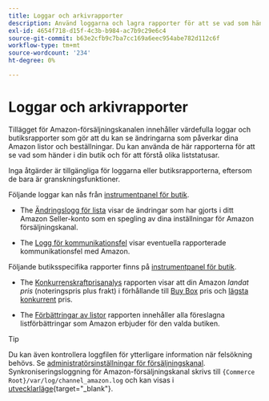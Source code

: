 ```yaml
---
title: Loggar och arkivrapporter
description: Använd loggarna och lagra rapporter för att se vad som händer i din Adobe Commerce- eller Magento Open Source-butik och i era Amazon Marketplace-listor.
exl-id: 4654f718-d15f-4c3b-b984-ac7b9c29e6c4
source-git-commit: b63e2cfb9c7ba7cc169a6eec954abe782d112c6f
workflow-type: tm+mt
source-wordcount: '234'
ht-degree: 0%

---
```


# Loggar och arkivrapporter

Tillägget för Amazon-försäljningskanalen innehåller värdefulla loggar och butiksrapporter som gör att du kan se ändringarna som påverkar dina Amazon listor och beställningar. Du kan använda de här rapporterna för att se vad som händer i din butik och för att förstå olika liststatusar.

Inga åtgärder är tillgängliga för loggarna eller butiksrapporterna, eftersom de bara är granskningsfunktioner.

Följande loggar kan nås från [instrumentpanel för butik](./amazon-store-dashboard.md).

- The [Ändringslogg för lista](./listing-changes-log.md) visar de ändringar som har gjorts i ditt Amazon Seller-konto som en spegling av dina inställningar för Amazon försäljningskanal.

- The [Logg för kommunikationsfel](./communication-errors-log.md) visar eventuella rapporterade kommunikationsfel med Amazon.

Följande butiksspecifika rapporter finns på [instrumentpanel för butik](./amazon-store-dashboard.md).

- The [Konkurrenskraftprisanalys](./competitive-price-analysis.md) rapporten visar att din Amazon _landat pris_ (noteringspris plus frakt) i förhållande till [Buy Box](./buy-box-competitor-pricing.md) pris och [lägsta konkurrent](./lowest-competitor-pricing.md) pris.

- The [Förbättringar av listor](./listing-improvements.md) rapporten innehåller alla föreslagna listförbättringar som Amazon erbjuder för den valda butiken.

>[!TIP]
>
>Du kan även kontrollera loggfilen för ytterligare information när felsökning behövs. Se [administratörsinställningar för försäljningskanal](./sales-channel-settings.md). Synkroniseringsloggning för Amazon-försäljningskanal skrivs till `{Commerce Root}/var/log/channel_amazon.log` och kan visas i [utvecklarläge](https://docs.magento.com/user-guide/magento/installation-modes.html){target="_blank"}.

